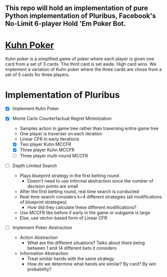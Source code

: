 ## This repo will hold an implementation of pure Python implementation of Pluribus, Facebook's No-Limit 6-player Hold 'Em Poker Bot.

[Kuhn Poker](https://en.wikipedia.org/wiki/Kuhn_poker) 
============
Kuhn poker is a simplified game of poker where each player is given one card from a set of 3 cards. The third card is set aside. High card wins. We implement a variation of Kuhn poker where the three cards are chose from a set of 5 cards for three players. 


Implementation of Pluribus
===================================
- [X] Implement Kuhn Poker 
- [X] Monte Carlo Counterfactual Regret Minimization
    * Samples action in game tree rather than traversing entire game tree
    * One player is traverser on each iteration
    * Linear CFR in early iterations
    - [x] Two player Kuhn MCCFR
    -  [X] Three player Kuhn MCCFR
    - [ ] Three player multi-round MCCFR

- [ ] Depth Limited Search
    * Plays blueprint strategy in the first betting round
        * Doesn't need to use informal abstraction since the number of decision points are small
    * After the first betting round, real time search is conducted
    * Real-time search considers k=4 different strategies (all modifications of blueprint strategies)
        * How did they calculate these different modifications?  
    * Use MCCFR like before if early in the game or subgame is large
    * Else, use vector-based form of Linear CFR

- [ ] Implement Poker Abstraction
    * Action Abstraction
        * What are the different situations? Talks about there being between 1 and 14 different bets it considers
    * Information Abstraction
        * Treat similar hands with the same strategy
        * How do we determine what hands are similar? By card? By win probability? 

